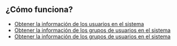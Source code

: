 ## ¿Cómo funciona?

* [Obtener la información de los usuarios en el sistema](Get-User.md)
* [Obtener la información de los grupos de usuarios en el sistema](Get-Group.md)
* [Obtener la información de los grupos de usuarios en el sistema](Get-Group.md)
